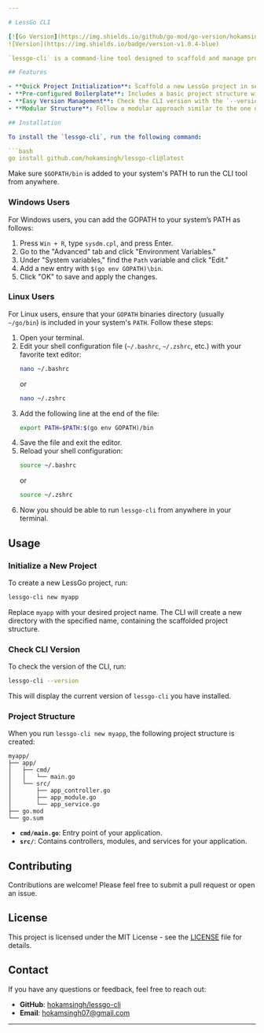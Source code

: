 ```yaml
---

# LessGo CLI

[![Go Version](https://img.shields.io/github/go-mod/go-version/hokamsingh/lessgo-cli)](https://golang.org/dl/)
![Version](https://img.shields.io/badge/version-v1.0.4-blue)

`lessgo-cli` is a command-line tool designed to scaffold and manage projects using the [LessGo](https://github.com/hokamsingh/lessgo) framework. It simplifies the process of setting up a new project with pre-defined directory structures, boilerplate code, and configurations.

## Features

- **Quick Project Initialization**: Scaffold a new LessGo project in seconds with a single command.
- **Pre-configured Boilerplate**: Includes a basic project structure with ready-to-use controllers, modules, and services.
- **Easy Version Management**: Check the CLI version with the `--version` flag.
- **Modular Structure**: Follow a modular approach similar to the one used in NestJS, tailored for Go.

## Installation

To install the `lessgo-cli`, run the following command:

```bash
go install github.com/hokamsingh/lessgo-cli@latest
```

Make sure `$GOPATH/bin` is added to your system's PATH to run the CLI tool from anywhere.

### Windows Users

For Windows users, you can add the GOPATH to your system’s PATH as follows:

1. Press `Win + R`, type `sysdm.cpl`, and press Enter.
2. Go to the "Advanced" tab and click "Environment Variables."
3. Under "System variables," find the `Path` variable and click "Edit."
4. Add a new entry with `$(go env GOPATH)\bin`.
5. Click "OK" to save and apply the changes.

### Linux Users

For Linux users, ensure that your `GOPATH` binaries directory (usually `~/go/bin`) is included in your system's `PATH`. Follow these steps:

1. Open your terminal.
2. Edit your shell configuration file (`~/.bashrc`, `~/.zshrc`, etc.) with your favorite text editor:
   ```bash
   nano ~/.bashrc
   ```
   or
   ```bash
   nano ~/.zshrc
   ```
3. Add the following line at the end of the file:
   ```bash
   export PATH=$PATH:$(go env GOPATH)/bin
   ```
4. Save the file and exit the editor.
5. Reload your shell configuration:
   ```bash
   source ~/.bashrc
   ```
   or
   ```bash
   source ~/.zshrc
   ```
6. Now you should be able to run `lessgo-cli` from anywhere in your terminal.

## Usage

### Initialize a New Project

To create a new LessGo project, run:

```bash
lessgo-cli new myapp
```

Replace `myapp` with your desired project name. The CLI will create a new directory with the specified name, containing the scaffolded project structure.

### Check CLI Version

To check the version of the CLI, run:

```bash
lessgo-cli --version
```

This will display the current version of `lessgo-cli` you have installed.

### Project Structure

When you run `lessgo-cli new myapp`, the following project structure is created:

```
myapp/
├── app/
│   ├── cmd/
│   │   └── main.go
│   └── src/
│       ├── app_controller.go
│       ├── app_module.go
│       └── app_service.go
├── go.mod
└── go.sum
```

- **`cmd/main.go`**: Entry point of your application.
- **`src/`**: Contains controllers, modules, and services for your application.

## Contributing

Contributions are welcome! Please feel free to submit a pull request or open an issue.

## License

This project is licensed under the MIT License - see the [LICENSE](LICENSE) file for details.

## Contact

If you have any questions or feedback, feel free to reach out:

- **GitHub**: [hokamsingh/lessgo-cli](https://github.com/hokamsingh/lessgo-cli)
- **Email**: hokamsingh07@gmail.com

---
```

